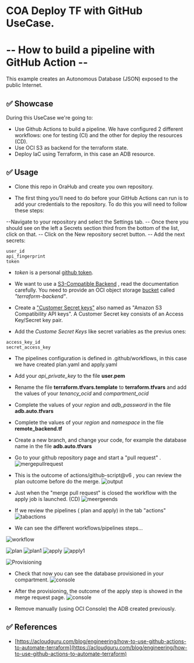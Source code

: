 # COA Deploy TF with GitHub UseCase. 
# -- How to build a pipeline with GitHub Action  --

This example creates an Autonomous Database (JSON) exposed to the public Internet.

## ✅ Showcase

During this UseCase we're going to:

* Use Github Actions to build a pipeline. We have configured 2 different workflows: one for testing (CI) and the other for deploy the resources (CD).
* Use OCI S3 as backend for the terraform state.
* Deploy IaC using Terraform, in this case an ADB resource.

## ✅ Usage


* Clone this repo in OraHub and create you own repository.

* The first thing you’ll need to do before your GitHub Actions can run is to add your credentials to the repository. To do this you will need to follow these steps:

--Navigate to your repository and select the Settings tab.
-- Once there you should see on the left a Secrets section third from the bottom of the list, click on that.
-- Click on the New repository secret button.
-- Add the next secrets:

````
user_id
api_fingerprint
token
````
* *token* is a personal [github token](https://docs.github.com/en/authentication/keeping-your-account-and-data-secure/creating-a-personal-access-token).

* We want to use a [S3-Compatible Backend](https://docs.oracle.com/en-us/iaas/Content/API/SDKDocs/terraformUsingObjectStore.htm) , read the documentation carefully. You need to provide an OCI object storage [bucket](https://docs.oracle.com/en-us/iaas/Content/API/SDKDocs/terraformUsingObjectStore.htm) called *"terraform-backend"*.

* Create a ["Customer Secret keys"](https://docs.oracle.com/en-us/iaas/Content/Identity/Tasks/managingcredentials.htm#To4) also named as "Amazon S3 Compatibility API keys". A Customer Secret key consists of an Access Key/Secret key pair. 
* Add the *Custome Secret Keys* like secret variables as the previus ones:

````
access_key_id 
secret_access_key 
````

* The pipelines configuration is defined in .github/workflows, in this case we have created plan.yaml and apply.yaml
* Add your *api_private_key* to the file **user.pem**
* Rename the file **terraform.tfvars.template** to **terraform.tfvars** and add the values of your *tenancy_ocid* and *compartment_ocid*
* Complete the values of your *region* and *adb_password* in the file **adb.auto.tfvars**
* Complete the values of your *region* and *namespace* in the file **remote_backend.tf**

* Create a new branch, and change your code, for example the database name in the file **adb.auto.tfvars**
* Go to your github repository page and start a "pull request" .
![mergepullrequest](images/pipeline1.png)

* This is the outcome of actions/github-script@v6 , you can review the plan outcome before do the merge.
![output](images/OutcomePlan.png)

* Just when the "merge pull request" is closed the workflow with the apply job is launched. (CD)
![meergeends](images/meergeends.png)

* If we review the pipelines ( plan and apply) in the tab "actions" 
![tabactions](images/tabactions.png)

* We can see the different workflows/pipelines steps...

![workflow](images/workflow.png)

![plan](images/Plan.png)
![plan1](images/Plan1.png)
![apply](images/Apply.png)
![apply1](images/Apply1.png)

![Provisioning](images/Provisioning.png)

* Check that now you can see the database provisioned in your compartment.
![console](images/console.png)

* After the provisioning, the outcome of the apply step is showed in the merge request page.
![console](images/OutcomeApply.png)

* Remove manually (using OCI Console) the ADB created previously.

## ✅ References
* [https://acloudguru.com/blog/engineering/how-to-use-github-actions-to-automate-terraform](https://acloudguru.com/blog/engineering/how-to-use-github-actions-to-automate-terraform)

